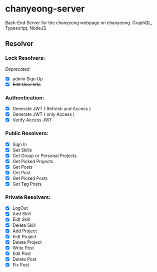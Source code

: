 # chanyeong-server

Back-End Server for the chanyeong webpage on chanyeong. GraphQL, Typescript, NodeJS

## Resolver

### Lock Resolvers:

*Deprecated*
- [x]  ~~admin Sign Up~~ 
- [x]  ~~Edit User Info~~

### Authentication:

- [x]  Generate JWT ( Refresh and Access )
- [x]  Generate JWT ( only Access )
- [x]  Verify Access JWT

### Public Resolvers:

- [x]  Sign In
- [x]  Get Skills
- [x]  Get Group or Personal Projects
- [x]  Get Picked Projects
- [x]  Get Posts
- [x]  Get Post
- [x]  Get Picked Posts
- [x]  Get Tag Posts

### Private Resolvers:

- [x]  LogOut
- [x]  Add Skill
- [x]  Eidt Skill
- [x]  Delete Skill
- [x]  Add Project
- [x]  Eidt Project
- [x]  Delete Project
- [x]  Write Post
- [x]  Edit Post
- [x]  Delete Post
- [x]  Fix Post